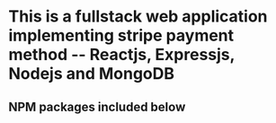 # This is a fullstack web application implementing stripe payment method -- Reactjs, Expressjs, Nodejs and MongoDB

## NPM packages included below
